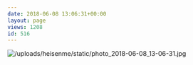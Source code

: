 ```yaml
---
date: 2018-06-08 13:06:31+00:00
layout: page
views: 1208
id: 516
---
```




![/uploads/heisenme/static/photo_2018-06-08_13-06-31.jpg](/uploads/heisenme/static/photo_2018-06-08_13-06-31.jpg)
